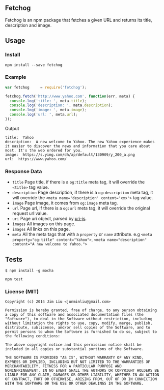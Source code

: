 
## Fetchog

Fetchog is an npm package that fetches a given URL and returns its title, description and image.

## Usage

### Install
```
npm install --save fetchog
```


### Example
```js
var fetchog     = require('fetchog');

fetchog.fetch('http://www.yahoo.com', function(err, meta) {
  console.log('title: ', meta.title);
  console.log('description: ', meta.description);
  console.log('image: ', meta.image);
  console.log('url: ', meta.url);
});
```

Output
```
title:  Yahoo
description:  A new welcome to Yahoo. The new Yahoo experience makes it easier to discover the news and information that you care about most. It's the web ordered for you.
image:  https://s.yimg.com/dh/ap/default/130909/y_200_a.png
url:  https://www.yahoo.com/
```

### Response Data

* `title` Page title, if there is a `og:title` meta tag, it will override the `<title>` tag value.
* `description` Page description, if there is a `og:description` meta tag, it will override the `<meta name='description' content='xxx'>` tag value.
* `image` Page image, it comes from `og:image` meta tag.
* `url` Page url, if there is a `og:url` meta tag, it will override the original request url value.
* `uri` Page uri object, parsed by [uri-js](https://github.com/garycourt/uri-js).
* `images` All images on this page.
* `images` All links on this page.
* `meta` All the meta tags that with a `property` or `name` attribute. e.g `<meta property="og:title" content="Yahoo">`, `<meta name="description" content="A new welcome to Yahoo.">`

## Tests

```
$ npm install -g mocha
```

```
npm test
```

### License (MIT)

```
Copyright (c) 2014 Jim Liu <junminliu@gmail.com>

Permission is hereby granted, free of charge, to any person obtaining
a copy of this software and associated documentation files (the
"Software"), to deal in the Software without restriction, including
without limitation the rights to use, copy, modify, merge, publish,
distribute, sublicense, and/or sell copies of the Software, and to
permit persons to whom the Software is furnished to do so, subject to
the following conditions:

The above copyright notice and this permission notice shall be
included in all copies or substantial portions of the Software.

THE SOFTWARE IS PROVIDED "AS IS", WITHOUT WARRANTY OF ANY KIND,
EXPRESS OR IMPLIED, INCLUDING BUT NOT LIMITED TO THE WARRANTIES OF
MERCHANTABILITY, FITNESS FOR A PARTICULAR PURPOSE AND
NONINFRINGEMENT. IN NO EVENT SHALL THE AUTHORS OR COPYRIGHT HOLDERS BE
LIABLE FOR ANY CLAIM, DAMAGES OR OTHER LIABILITY, WHETHER IN AN ACTION
OF CONTRACT, TORT OR OTHERWISE, ARISING FROM, OUT OF OR IN CONNECTION
WITH THE SOFTWARE OR THE USE OR OTHER DEALINGS IN THE SOFTWARE.
```
